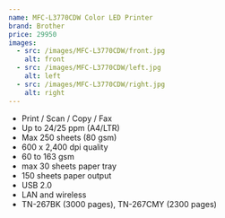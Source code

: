 ```yaml
---
name: MFC-L3770CDW Color LED Printer
brand: Brother
price: 29950
images:
  - src: /images/MFC-L3770CDW/front.jpg
    alt: front
  - src: /images/MFC-L3770CDW/left.jpg
    alt: left
  - src: /images/MFC-L3770CDW/right.jpg
    alt: right
---
```


* Print / Scan / Copy / Fax
* Up to 24/25 ppm (A4/LTR)
* Max 250 sheets (80 gsm)
* 600 x 2,400 dpi quality
* 60 to 163 gsm
* max 30 sheets paper tray
* 150 sheets paper output
* USB 2.0
* LAN and wireless
* TN-267BK (3000 pages), TN-267CMY (2300 pages)

